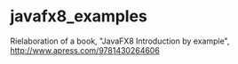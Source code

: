 # javafx8_examples
Rielaboration of a book, "JavaFX8 Introduction by example", http://www.apress.com/9781430264606
